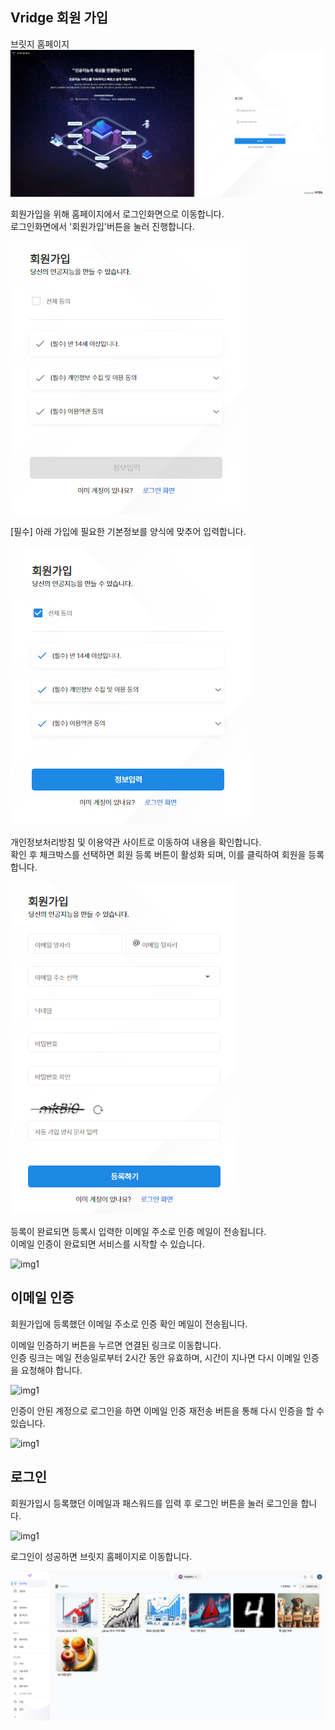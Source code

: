 ## Vridge 회원 가입
브릿지 홈페이지
![img1](https://raw.githubusercontent.com/vazilcompany/vridge-docs/main/guide/img/getting_started/vridge_index.png)  

회원가입을 위해 홈페이지에서 로그인화면으로 이동합니다.  
로그인화면에서 '회원가입'버튼을 눌러 진행합니다.  

![img1](https://raw.githubusercontent.com/vazilcompany/vridge-docs/main/guide/img/getting_started/sign_up_and_sign_in/sign_up_1.png)  

[필수] 아래 가입에 필요한 기본정보를 양식에 맞추어 입력합니다.

![img1](https://raw.githubusercontent.com/vazilcompany/vridge-docs/main/guide/img/getting_started/sign_up_and_sign_in/sign_up_2.png)  

개인정보처리방침 및 이용약관 사이트로 이동하여 내용을 확인합니다.  
확인 후 체크박스를 선택하면 회원 등록 버튼이 활성화 되며, 이를 클릭하여 회원을 등록합니다.

![img1](https://raw.githubusercontent.com/vazilcompany/vridge-docs/main/guide/img/getting_started/sign_up_and_sign_in/sign_up_3.png)  

등록이 완료되면 등록시 입력한 이메일 주소로 인증 메일이 전송됩니다.  
이메일 인증이 완료되면 서비스를 시작할 수 있습니다.

![img1](https://raw.githubusercontent.com/vazilcompany/vridge-docs/main/guide/img/getting_started/sign_up_and_sign_in/sign_in_and_sign_up_4.png)  


## 이메일 인증

회원가입에 등록했던 이메일 주소로 인증 확인 메일이 전송됩니다.

이메일 인증하기 버튼을 누르면 연결된 링크로 이동합니다.  
인증 링크는 메일 전송일로부터 2시간 동안 유효하며, 시간이 지나면 다시 이메일 인증을 요청해야 합니다.

![img1](https://raw.githubusercontent.com/vazilcompany/vridge-docs/main/guide/img/getting_started/sign_up_and_sign_in/sign_in_and_sign_up_6.png)

인증이 안된 계정으로 로그인을 하면 이메일 인증 재전송 버튼을 통해 다시 인증을 할 수 있습니다.

![img1](https://raw.githubusercontent.com/vazilcompany/vridge-docs/main/guide/img/getting_started/sign_up_and_sign_in/sign_in_and_sign_up_06.png)  


## 로그인

회원가입시 등록했던 이메일과 패스워드를 입력 후 로그인 버튼을 눌러 로그인을 합니다.

![img1](https://raw.githubusercontent.com/vazilcompany/vridge-docs/main/guide/img/getting_started/sign_up_and_sign_in/sign_in_and_sign_in_1.png)  


로그인이 성공하면 브릿지 홈페이지로 이동합니다.

![img1](https://raw.githubusercontent.com/vazilcompany/vridge-docs/main/guide/img/getting_started/sign_up_and_sign_in/project_index.png)  

